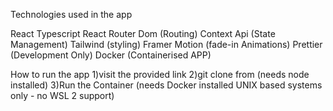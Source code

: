 Technologies used in the app

React
Typescript
React Router Dom (Routing)
Context Api (State Management)
Tailwind (styling)
Framer Motion (fade-in Animations)
Prettier (Development Only)
Docker (Containerised APP)

How to run the app
1)visit the provided link
2)git clone from (needs node installed)
3)Run the Container (needs Docker installed UNIX based systems only - no WSL 2 support)
